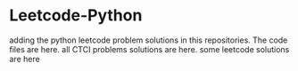 # Leetcode-Python
adding the python leetcode problem solutions in this repositories. 
The code files are here.
all CTCI problems solutions are here.
some leetcode solutions are here






















































































































































































































































































































































































































































































































































































































































































































